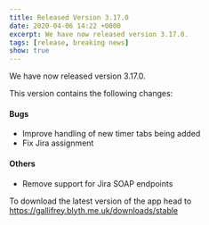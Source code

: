 ```yaml
---
title: Released Version 3.17.0
date: 2020-04-06 14:22 +0000
excerpt: We have now released version 3.17.0.
tags: [release, breaking news]
show: true
---
```


We have now released version 3.17.0.

This version contains the following changes:

#### Bugs

* Improve handling of new timer tabs being added
* Fix Jira assignment

#### Others

* Remove support for Jira SOAP endpoints


To download the latest version of the app head to <https://gallifrey.blyth.me.uk/downloads/stable>

